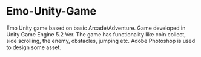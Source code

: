 # Emo-Unity-Game
Emo Unity game based on basic Arcade/Adventure. Game developed in Unity Game Engine 5.2 Ver. The game has functionality like coin collect, side scrolling, the enemy, obstacles, jumping etc. Adobe Photoshop is used to design some asset.
